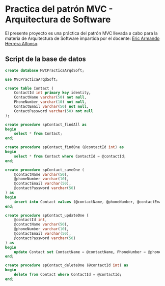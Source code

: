 # Practica del patrón MVC - Arquitectura de Software
El presente proyecto es una práctica del patrón MVC llevada a cabo para la materia de Arquitectura de Software impartida por el docente: [Eric Armando Herrera Alfonso](https://github.com/ehalfonso).

## Script de la base de datos
```sql
create database MVCPracticaArqdSoft;

use MVCPracticaArqdSoft;

create table Contact (
	ContactId int primary key identity,
	ContactName varchar(50) not null,
	PhoneNumber varchar(10) not null,
	ContactEmail varchar(50) not null,
	ContactPassword varchar(50) not null
);

create procedure spContact_findAll as
begin
	select * from Contact;
end;

create procedure spContact_findOne (@contactId int) as
begin
	select * from Contact where ContactId = @contactId;
end;

create procedure spContact_saveOne (
	@contactName varchar(50),
	@phoneNumber varchar(10),
	@contactEmail varchar(50),
	@contactPassword varchar(50)
) as
begin
	insert into Contact values (@contactName, @phoneNumber, @contactEmail, @contactPassword);
end;

create procedure spContact_updateOne (
	@contactId int,
	@contactName varchar(50),
	@phoneNumber varchar(10),
	@contactEmail varchar(50),
	@contactPassword varchar(50)
) as
begin
	update Contact set ContactName = @contactName, PhoneNumber = @phoneNumber, ContactEmail = @contactEmail, ContactPassword = @contactPassword where ContactId = @contactId;
end;

create procedure spContact_deleteOne (@contactId int) as
begin
	delete from Contact where ContactId = @contactId;
end;
```
